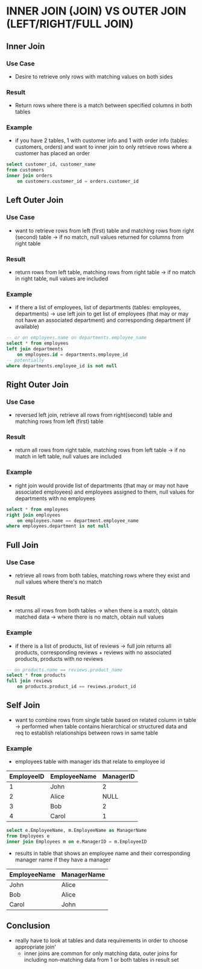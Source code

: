# INNER JOIN (JOIN) VS OUTER JOIN (LEFT/RIGHT/FULL JOIN)

## Inner Join
### Use Case
- Desire to retrieve only rows with matching values on both sides
### Result
- Return rows where there is a match between specified columns in both tables
### Example
- if you have 2 tables, 1 with customer info and 1 with order info (tables: customers, orders) and want to inner join to only retrieve rows where a customer has placed an order

```sql
select customer_id, customer_name
from customers
inner join orders
    on customers.customer_id = orders.customer_id
```
## Left Outer Join
### Use Case
- want to retrieve rows from left (first) table and matching rows from right (second) table -> if no match, null values returned for columns from right table
### Result
- return rows from left table, matching rows from right table -> if no match in right table, null values are included
### Example
- if there a list of employees, list of departments (tables: employees, departments) -> use left join to get list of employees (that may or may not have an associated department) and corresponding department (if available)
```sql
-- or on employees.name on departments.employee_name
select * from employees
left join departments
    on employees.id = departments.employee_id
-- potentially
where departments.employee_id is not null
```

## Right Outer Join
### Use Case
- reversed left join, retrieve all rows from right(second) table and matching rows from left (first) table
### Result
- return all rows from right table, matching rows from left table -> if no match in left table, null values are included
### Example
- right join would provide list of departments (that may or may not have associated employees) and employees assigned to them, null values for departments with no employees

```sql
select * from employees
right join employees
    on employees.name == department.employee_name
where employees.department is not null
```
## Full Join
### Use Case
- retrieve all rows from both tables, matching rows where they exist and null values where there's no match
### Result
- returns all rows from both tables -> when there is a match, obtain matched data -> where there is no match, obtain null values
### Example
- if there is a list of products, list of reviews -> full join returns all products, corresponding reviews + reviews with no associated products, products with no reviews
```sql
-- on products.name == reviews.product_name
select * from products
full join reviews
    on products.product_id == reviews.product_id
```
## Self Join
- want to combine rows from single table based on related column in table -> performed when table contains hierarchical or structured data and req to establish relationships between rows in same table
### Example
- employees table with manager ids that relate to employee id

| EmployeeID | EmployeeName | ManagerID |
| - | - | - |
| 1 | John | 2 |
| 2 | Alice | NULL |
| 3 | Bob | 2 |
| 4 | Carol | 1 |

```sql
select e.EmployeeName, m.EmployeeName as ManagerName
from Employees e
inner join Employees m on e.ManagerID = m.EmployeeID
```
- results in table that shows an employee name and their corresponding manager name if they have a manager

| EmployeeName | ManagerName |
| - | - |
| John | Alice |
| Bob | Alice |
| Carol | John |

## Conclusion
- really have to look at tables and data requirements in order to choose appropriate join'
    * inner joins are common for only matching data, outer joins for including non-matching data from 1 or both tables in result set
